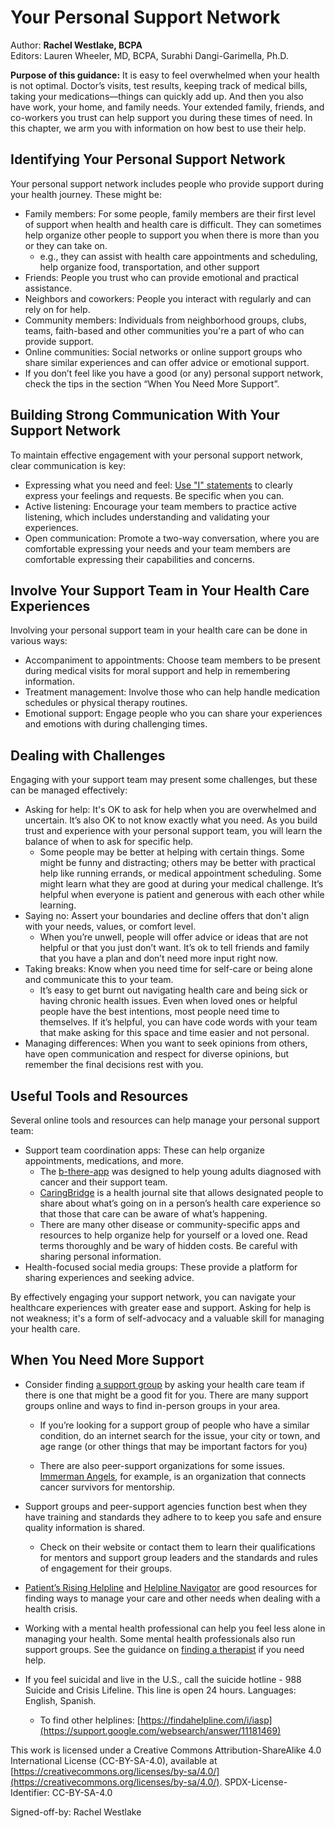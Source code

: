 # Your Personal Support Network

Author: **Rachel Westlake, BCPA**  
Editors: Lauren Wheeler, MD, BCPA, Surabhi Dangi-Garimella, Ph.D.

**Purpose of this guidance:** It is easy to feel overwhelmed when your health is not optimal. Doctor’s visits, test results, keeping track of medical bills, taking your medications—things can quickly add up. And then you also have work, your home, and family needs. Your extended family, friends, and co-workers you trust can help support you during these times of need. In this chapter, we arm you with information on how best to use their help.

## Identifying Your Personal Support Network

Your personal support network includes people who provide support during your health journey. These might be:

- Family members: For some people, family members are their first level of support when health and health care is difficult. They can sometimes help organize other people to support you when there is more than you or they can take on.
    - e.g., they can assist with health care appointments and scheduling, help organize food, transportation, and other support
- Friends: People you trust who can provide emotional and practical assistance.  
- Neighbors and coworkers: People you interact with regularly and can rely on for help.
- Community members: Individuals from neighborhood groups, clubs, teams, faith-based and other communities you're a part of who can provide support.  
- Online communities: Social networks or online support groups who share similar experiences and can offer advice or emotional support.
- If you don’t feel like you have a good (or any) personal support network, check the tips in the section “When You Need More Support”.

## Building Strong Communication With Your Support Network 

To maintain effective engagement with your personal support network, clear communication is key:

- Expressing what you need and feel: [Use "I" statements](https://conflictmanagement.org.uiowa.edu/i-statements) to clearly express your feelings and requests. Be specific when you can.
- Active listening: Encourage your team members to practice active listening, which includes understanding and validating your experiences.
- Open communication: Promote a two-way conversation, where you are comfortable expressing your needs and your team members are comfortable expressing their capabilities and concerns.

## Involve Your Support Team in Your Health Care Experiences

Involving your personal support team in your health care can be done in various ways:

- Accompaniment to appointments: Choose team members to be present during medical visits for moral support and help in remembering information.
- Treatment management: Involve those who can help handle medication schedules or physical therapy routines. 
- Emotional support: Engage people who you can share your experiences and emotions with during challenging times.

## Dealing with Challenges

Engaging with your support team may present some challenges, but these can be managed effectively:

- Asking for help: It's OK to ask for help when you are overwhelmed and uncertain. It’s also OK to not know exactly what you need. As you build trust and experience with your personal support team, you will learn the balance of when to ask for specific help.
    - Some people may be better at helping with certain things. Some might be funny and distracting; others may be better with practical help like running errands, or medical appointment scheduling. Some might learn what they are good at during your medical challenge. It’s helpful when everyone is patient and generous with each other while learning.
- Saying no: Assert your boundaries and decline offers that don't align with your needs, values, or comfort level.
    - When you’re unwell, people will offer advice or ideas that are not helpful or that you just don’t want. It’s ok to tell friends and family that you have a plan and don’t need more input right now.  
- Taking breaks: Know when you need time for self-care or being alone and communicate this to your team.
    - It’s easy to get burnt out navigating health care and being sick or having chronic health issues. Even when loved ones or helpful people have the best intentions, most people need time to themselves. If it’s helpful, you can have code words with your team that make asking for this space and time easier and not personal.
- Managing differences: When you want to seek opinions from others, have open communication and respect for diverse opinions, but remember the final decisions rest with you.

## Useful Tools and Resources

Several online tools and resources can help manage your personal support team:

- Support team coordination apps: These can help organize appointments, medications, and more.
    - The [b-there-app](https://b-present.org/b-there-app/) was designed to help young adults diagnosed with cancer and their support team.
    - [CaringBridge](https://www.caringbridge.org/) is a health journal site that allows designated people to share about what’s going on in a person’s health care experience so that those that care can be aware of what’s happening. 
    - There are many other disease or community-specific apps and resources to help organize help for yourself or a loved one. Read terms thoroughly and be wary of hidden costs. Be careful with sharing personal information.
- Health-focused social media groups: These provide a platform for sharing experiences and seeking advice.

By effectively engaging your support network, you can navigate your healthcare experiences with greater ease and support. Asking for help is not weakness; it's a form of self-advocacy and a valuable skill for managing your health care.

## When You Need More Support

- Consider finding [a support group](https://www.mayoclinic.org/healthy-lifestyle/stress-management/in-depth/support-groups/art-20044655) by asking your health care team if there is one that might be a good fit for you. There are many support groups online and ways to find in-person groups in your area.

    - If you’re looking for a support group of people who have a similar condition, do an internet search for the issue, your city or town, and age range (or other things that may be important factors for you)
    
    - There are also peer-support organizations for some issues. [Immerman Angels](https://imermanangels.org/), for example, is an organization that connects cancer survivors for mentorship.

- Support groups and peer-support agencies function best when they have training and standards they adhere to to keep you safe and ensure quality information is shared. 

    - Check on their website or contact them to learn their qualifications for mentors and support group leaders and the standards and rules of engagement for their groups.

- [Patient’s Rising Helpline](https://thepatienthelpline.org/) and [Helpline Navigator](https://patientsrisingconcierge.org/provider/patients-rising--reston-va/6274809725452288) are good resources for finding ways to manage your care and other needs when dealing with a health crisis.

- Working with a mental health professional can help you feel less alone in managing your health. Some mental health professionals also run support groups. See the guidance on [finding a therapist](https://help.payless.health/finding-a-therapist) if you need help.

- If you feel suicidal and live in the U.S., call the suicide hotline - 988 Suicide and Crisis Lifeline. This line is open 24 hours. Languages: English, Spanish.

  - To find other helplines: [https://findahelpline.com/i/iasp](https://support.google.com/websearch/answer/11181469)


This work is licensed under a Creative Commons Attribution-ShareAlike 4.0 International License (CC-BY-SA-4.0), available at [https://creativecommons.org/licenses/by-sa/4.0/](https://creativecommons.org/licenses/by-sa/4.0/). SPDX-License-Identifier: CC-BY-SA-4.0

Signed-off-by: Rachel Westlake